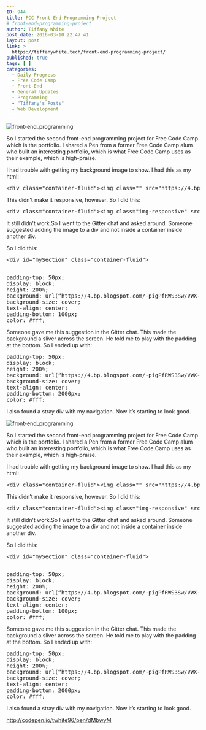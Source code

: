 ```yaml
---
ID: 944
title: FCC Front-End Programming Project
# front-end-programming-project
author: Tiffany White
post_date: 2016-03-10 22:47:41
layout: post
link: >
  https://tiffanywhite.tech/front-end-programming-project/
published: true
tags: [ ]
categories:
  - Daily Progress
  - Free Code Camp
  - Front-End
  - General Updates
  - Programming
  - "Tiffany's Posts"
  - Web Development
---
```



<img class="aligncenter" src="http://helloburgh.me/wp-content/uploads/2016/03/front-end.jpeg" alt="front-end_programming" />

So I started the second front-end programming project for Free Code Camp which is the portfolio. I shared a Pen from a former Free Code Camp alum who built an interesting portfolio, which is what Free Code Camp uses as their example, which is high-praise.

I had trouble with getting my background image to show. I had this as my html:
<pre class="lang:html decode:1 ">&lt;div class="container-fluid"&gt;&lt;img class="" src="https://4.bp.blogspot.com/-pigPfRWS3Sw/VWX-feGd7II/AAAAAAABjLE/K3JemRkjclI/s0/Coding_with_Style_wallpaper.jpg" alt="" /&gt;
</pre>
This didn’t make it responsive, however. So I did this:
<pre class="lang:html decode:1 ">&lt;div class="container-fluid"&gt;&lt;img class="img-responsive" src="https://4.bp.blogspot.com/-pigPfRWS3Sw/VWX-feGd7II/AAAAAAABjLE/K3JemRkjclI/s0/Coding_with_Style_wallpaper.jpg" alt="" /&gt;
</pre>
It still didn’t work.So I went to the Gitter chat and asked around. Someone suggested adding the image to a div and not inside a container inside another div.

So I did this:
<pre class="lang:html decode:1 ">&lt;div id="mySection" class="container-fluid"&gt;

</pre>
<pre class="lang:css decode:1 ">padding-top: 50px;
display: block;
height: 200%;
background: url(“https://4.bp.blogspot.com/-pigPfRWS3Sw/VWX-feGd7II/AAAAAAABjLE/K3JemRkjclI/s0/Coding_with_Style_wallpaper.jpg”) no-repeat center fixed;
background-size: cover;
text-align: center;
padding-bottom: 100px;
color: #fff;
</pre>
Someone gave me this suggestion in the Gitter chat. This made the background a sliver across the screen. He told me to play with the padding at the bottom. So I ended up with:
<pre class="lang:css decode:1 ">padding-top: 50px;
display: block;
height: 200%;
background: url(“https://4.bp.blogspot.com/-pigPfRWS3Sw/VWX-feGd7II/AAAAAAABjLE/K3JemRkjclI/s0/Coding_with_Style_wallpaper.jpg”) no-repeat center fixed;
background-size: cover;
text-align: center;
padding-bottom: 2000px;
color: #fff;
</pre>
I also found a stray div with my navigation. Now it’s starting to look good.




<img class="aligncenter" src="http://helloburgh.me/wp-content/uploads/2016/03/front-end.jpeg" alt="front-end_programming" />

So I started the second front-end programming project for Free Code Camp which is the portfolio. I shared a Pen from a former Free Code Camp alum who built an interesting portfolio, which is what Free Code Camp uses as their example, which is high-praise.

I had trouble with getting my background image to show. I had this as my html:
<pre class="lang:html decode:1 ">&lt;div class="container-fluid"&gt;&lt;img class="" src="https://4.bp.blogspot.com/-pigPfRWS3Sw/VWX-feGd7II/AAAAAAABjLE/K3JemRkjclI/s0/Coding_with_Style_wallpaper.jpg" alt="" /&gt;
</pre>
This didn’t make it responsive, however. So I did this:
<pre class="lang:html decode:1 ">&lt;div class="container-fluid"&gt;&lt;img class="img-responsive" src="https://4.bp.blogspot.com/-pigPfRWS3Sw/VWX-feGd7II/AAAAAAABjLE/K3JemRkjclI/s0/Coding_with_Style_wallpaper.jpg" alt="" /&gt;
</pre>
It still didn’t work.So I went to the Gitter chat and asked around. Someone suggested adding the image to a div and not inside a container inside another div.

So I did this:
<pre class="lang:html decode:1 ">&lt;div id="mySection" class="container-fluid"&gt;

</pre>
<pre class="lang:css decode:1 ">padding-top: 50px;
display: block;
height: 200%;
background: url(“https://4.bp.blogspot.com/-pigPfRWS3Sw/VWX-feGd7II/AAAAAAABjLE/K3JemRkjclI/s0/Coding_with_Style_wallpaper.jpg”) no-repeat center fixed;
background-size: cover;
text-align: center;
padding-bottom: 100px;
color: #fff;
</pre>
Someone gave me this suggestion in the Gitter chat. This made the background a sliver across the screen. He told me to play with the padding at the bottom. So I ended up with:
<pre class="lang:css decode:1 ">padding-top: 50px;
display: block;
height: 200%;
background: url(“https://4.bp.blogspot.com/-pigPfRWS3Sw/VWX-feGd7II/AAAAAAABjLE/K3JemRkjclI/s0/Coding_with_Style_wallpaper.jpg”) no-repeat center fixed;
background-size: cover;
text-align: center;
padding-bottom: 2000px;
color: #fff;
</pre>
I also found a stray div with my navigation. Now it’s starting to look good.





http://codepen.io/twhite96/pen/dMbwyM